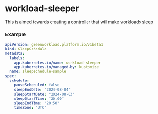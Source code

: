 # workload-sleeper
This is aimed towards creating a controller that will make workloads sleep

### Example

```yaml
apiVersion: greenworkload.platform.io/v1beta1
kind: SleepSchedule
metadata:
  labels:
    app.kubernetes.io/name: workload-sleeper
    app.kubernetes.io/managed-by: kustomize
  name: sleepschedule-sample
spec:
  schedule:
    pauseScheduled: false
    sleepEndDate: "2024-08-04"
    sleepStartDate: "2024-08-03"
    sleepStartTime: "20:00"
    sleepEndTime: "20:50"
    timeZone: "UTC"

```